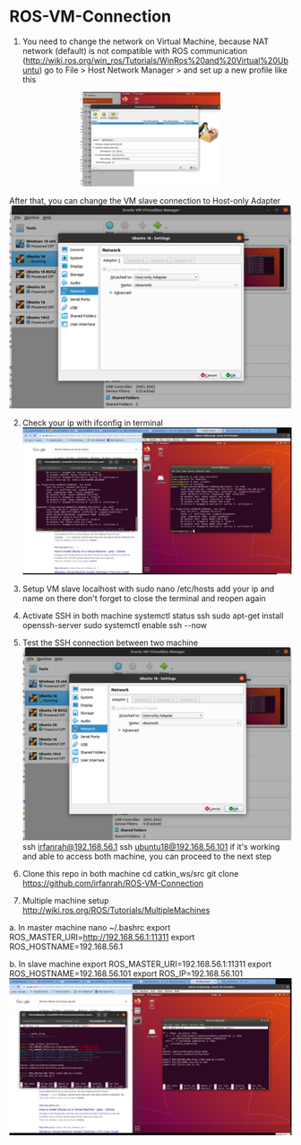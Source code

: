 # ROS-VM-Connection

1. You need to change the network on Virtual Machine, because NAT network (default) is not compatible with ROS communication
(http://wiki.ros.org/win_ros/Tutorials/WinRos%20and%20Virtual%20Ubuntu)
go to File > Host Network Manager > and set up a new profile like this

<p align="center">
<img src="https://github.com/irfanrah/ROS-VM-Connection/blob/main/pics/3.png" width=50% height=50%>
</p>

After that, you can change the VM slave connection to Host-only Adapter
![alt text](https://github.com/irfanrah/ROS-VM-Connection/blob/main/pics/1.png)

2. Check your ip with ifconfig in terminal
![alt text](https://github.com/irfanrah/ROS-VM-Connection/blob/main/pics/2.png)


3. Setup VM slave localhost with 
sudo nano /etc/hosts
add your ip and name on there
don't forget to close the terminal and reopen again

4. Activate SSH in both machine
systemctl status ssh
sudo apt-get install openssh-server
sudo systemctl enable ssh --now


2. Test the SSH connection between two machine
![alt text](https://github.com/irfanrah/ROS-VM-Connection/blob/main/pics/1.png)
ssh irfanrah@192.168.56.1
ssh ubuntu18@192.168.56.101
if it's working and able to access both machine, you can proceed to the next step


3. Clone this repo in both machine
cd catkin_ws/src
git clone https://github.com/irfanrah/ROS-VM-Connection


4. Multiple machine setup
http://wiki.ros.org/ROS/Tutorials/MultipleMachines

a. In master machine 
nano ~/.bashrc
export ROS_MASTER_URI=http://192.168.56.1:11311
export ROS_HOSTNAME=192.168.56.1

b. In slave machine
export ROS_MASTER_URI=192.168.56.1:11311
export ROS_HOSTNAME=192.168.56.101
export ROS_IP=192.168.56.101
![alt text](https://github.com/irfanrah/ROS-VM-Connection/blob/main/pics/4a.png)

